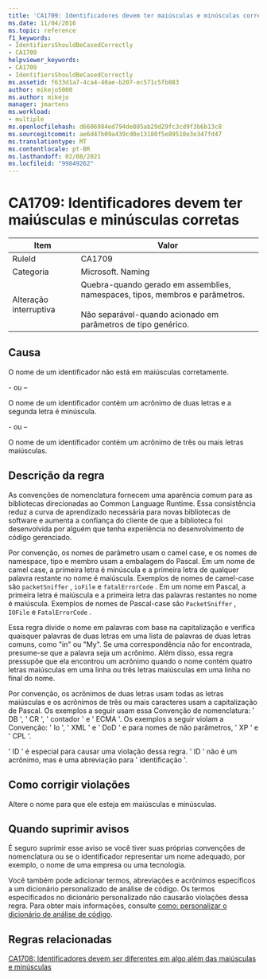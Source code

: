```yaml
---
title: 'CA1709: Identificadores devem ter maiúsculas e minúsculas corretas'
ms.date: 11/04/2016
ms.topic: reference
f1_keywords:
- IdentifiersShouldBeCasedCorrectly
- CA1709
helpviewer_keywords:
- CA1709
- IdentifiersShouldBeCasedCorrectly
ms.assetid: f633d1a7-4ca4-40ae-b207-ec571c5fb083
author: mikejo5000
ms.author: mikejo
manager: jmartens
ms.workload:
- multiple
ms.openlocfilehash: d6606984ed794de805ab29d29fc3cd9f3b6b13c8
ms.sourcegitcommit: ae6d47b09a439cd0e13180f5e89510e3e347fd47
ms.translationtype: MT
ms.contentlocale: pt-BR
ms.lasthandoff: 02/08/2021
ms.locfileid: "99849262"
---
```

# <a name="ca1709-identifiers-should-be-cased-correctly"></a>CA1709: Identificadores devem ter maiúsculas e minúsculas corretas

|Item|Valor|
|-|-|
|RuleId|CA1709|
|Categoria|Microsoft. Naming|
|Alteração interruptiva|Quebra-quando gerado em assemblies, namespaces, tipos, membros e parâmetros.<br /><br /> Não separável-quando acionado em parâmetros de tipo genérico.|

## <a name="cause"></a>Causa

O nome de um identificador não está em maiúsculas corretamente.

\- ou –

O nome de um identificador contém um acrônimo de duas letras e a segunda letra é minúscula.

\- ou –

O nome de um identificador contém um acrônimo de três ou mais letras maiúsculas.

## <a name="rule-description"></a>Descrição da regra

As convenções de nomenclatura fornecem uma aparência comum para as bibliotecas direcionadas ao Common Language Runtime. Essa consistência reduz a curva de aprendizado necessária para novas bibliotecas de software e aumenta a confiança do cliente de que a biblioteca foi desenvolvida por alguém que tenha experiência no desenvolvimento de código gerenciado.

Por convenção, os nomes de parâmetro usam o camel case, e os nomes de namespace, tipo e membro usam a embalagem do Pascal. Em um nome de camel case, a primeira letra é minúscula e a primeira letra de qualquer palavra restante no nome é maiúscula. Exemplos de nomes de camel-case são `packetSniffer` , `ioFile` e `fatalErrorCode` . Em um nome em Pascal, a primeira letra é maiúscula e a primeira letra das palavras restantes no nome é maiúscula. Exemplos de nomes de Pascal-case são `PacketSniffer` , `IOFile` e `FatalErrorCode` .

Essa regra divide o nome em palavras com base na capitalização e verifica quaisquer palavras de duas letras em uma lista de palavras de duas letras comuns, como "in" ou "My". Se uma correspondência não for encontrada, presume-se que a palavra seja um acrônimo. Além disso, essa regra pressupõe que ela encontrou um acrônimo quando o nome contém quatro letras maiúsculas em uma linha ou três letras maiúsculas em uma linha no final do nome.

Por convenção, os acrônimos de duas letras usam todas as letras maiúsculas e os acrônimos de três ou mais caracteres usam a capitalização de Pascal. Os exemplos a seguir usam essa Convenção de nomenclatura: ' DB ', ' CR ', ' contador ' e ' ECMA '. Os exemplos a seguir violam a Convenção: ' Io ', ' XML ' e ' DoD ' e para nomes de não parâmetros, ' XP ' e ' CPL '.

' ID ' é especial para causar uma violação dessa regra. ' ID ' não é um acrônimo, mas é uma abreviação para ' identificação '.

## <a name="how-to-fix-violations"></a>Como corrigir violações

Altere o nome para que ele esteja em maiúsculas e minúsculas.

## <a name="when-to-suppress-warnings"></a>Quando suprimir avisos

É seguro suprimir esse aviso se você tiver suas próprias convenções de nomenclatura ou se o identificador representar um nome adequado, por exemplo, o nome de uma empresa ou uma tecnologia.

Você também pode adicionar termos, abreviações e acrônimos específicos a um dicionário personalizado de análise de código. Os termos especificados no dicionário personalizado não causarão violações dessa regra. Para obter mais informações, consulte [como: personalizar o dicionário de análise de código](../code-quality/how-to-customize-the-code-analysis-dictionary.md).

## <a name="related-rules"></a>Regras relacionadas

[CA1708: Identificadores devem ser diferentes em algo além das maiúsculas e minúsculas](/dotnet/fundamentals/code-analysis/quality-rules/ca1708)
